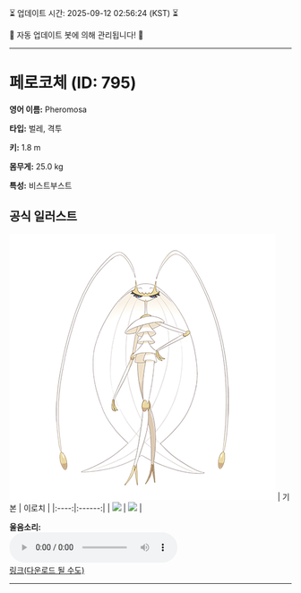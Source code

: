 
⏳ 업데이트 시간: 2025-09-12 02:56:24 (KST) ⏳

🤖 자동 업데이트 봇에 의해 관리됩니다! 🤖

---

# 페로코체 (ID: 795)
**영어 이름:** Pheromosa

**타입:** 벌레, 격투

**키:** 1.8 m

**몸무게:** 25.0 kg

**특성:** 비스트부스트

## 공식 일러스트
![](https://raw.githubusercontent.com/PokeAPI/sprites/master/sprites/pokemon/other/official-artwork/795.png)
| 기본 | 이로치 |
|:----:|:------:|
| <img src="http://play.pokemonshowdown.com/sprites/ani/pheromosa.gif" width="200"> | <img src="http://play.pokemonshowdown.com/sprites/ani-shiny/pheromosa.gif" width="200"> |

**울음소리:**<br><audio controls src="https://raw.githubusercontent.com/PokeAPI/cries/main/cries/pokemon/latest/795.ogg"></audio><br> [링크(다운로드 될 수도)](https://raw.githubusercontent.com/PokeAPI/cries/main/cries/pokemon/latest/795.ogg)


---

